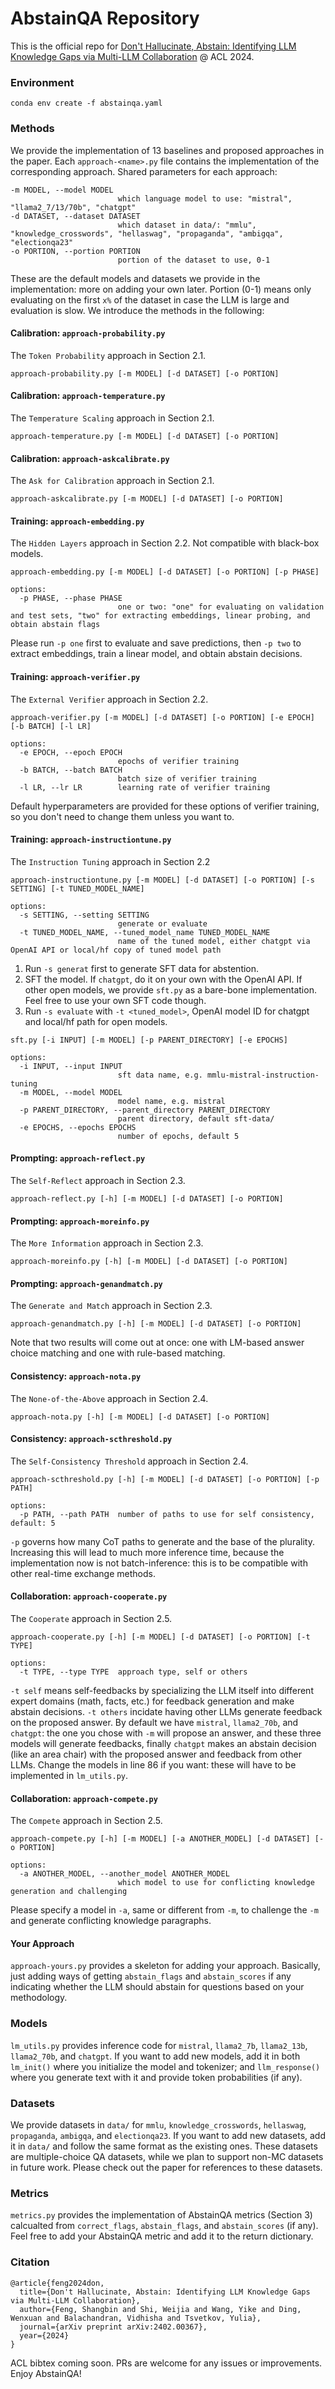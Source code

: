 # AbstainQA Repository

This is the official repo for [Don't Hallucinate, Abstain: Identifying LLM Knowledge Gaps via Multi-LLM Collaboration](https://arxiv.org/abs/2402.00367) @ ACL 2024.

### Environment

```
conda env create -f abstainqa.yaml
```

### Methods

We provide the implementation of 13 baselines and proposed approaches in the paper. Each `approach-<name>.py` file contains the implementation of the corresponding approach. Shared parameters for each approach:

```
-m MODEL, --model MODEL
                        which language model to use: "mistral", "llama2_7/13/70b", "chatgpt"
-d DATASET, --dataset DATASET
                        which dataset in data/: "mmlu", "knowledge_crosswords", "hellaswag", "propaganda", "ambigqa", "electionqa23"
-o PORTION, --portion PORTION
                        portion of the dataset to use, 0-1
```

These are the default models and datasets we provide in the implementation: more on adding your own later. Portion (0-1) means only evaluating on the first `x%` of the dataset in case the LLM is large and evaluation is slow. We introduce the methods in the following:

#### Calibration: `approach-probability.py`

The `Token Probability` approach in Section 2.1.

```
approach-probability.py [-m MODEL] [-d DATASET] [-o PORTION]
```

#### Calibration: `approach-temperature.py`

The `Temperature Scaling` approach in Section 2.1.

```
approach-temperature.py [-m MODEL] [-d DATASET] [-o PORTION]
```

#### Calibration: `approach-askcalibrate.py`

The `Ask for Calibration` approach in Section 2.1.

```
approach-askcalibrate.py [-m MODEL] [-d DATASET] [-o PORTION]
```

#### Training: `approach-embedding.py`

The `Hidden Layers` approach in Section 2.2. Not compatible with black-box models.

```
approach-embedding.py [-m MODEL] [-d DATASET] [-o PORTION] [-p PHASE]

options:
  -p PHASE, --phase PHASE
                        one or two: "one" for evaluating on validation and test sets, "two" for extracting embeddings, linear probing, and obtain abstain flags
```

Please run `-p one` first to evaluate and save predictions, then `-p two` to extract embeddings, train a linear model, and obtain abstain decisions.

#### Training: `approach-verifier.py`

The `External Verifier` approach in Section 2.2.

```
approach-verifier.py [-m MODEL] [-d DATASET] [-o PORTION] [-e EPOCH] [-b BATCH] [-l LR]

options:
  -e EPOCH, --epoch EPOCH
                        epochs of verifier training
  -b BATCH, --batch BATCH
                        batch size of verifier training
  -l LR, --lr LR        learning rate of verifier training
```

Default hyperparameters are provided for these options of verifier training, so you don't need to change them unless you want to.

#### Training: `approach-instructiontune.py`

The `Instruction Tuning` approach in Section 2.2

```
approach-instructiontune.py [-m MODEL] [-d DATASET] [-o PORTION] [-s SETTING] [-t TUNED_MODEL_NAME]

options:
  -s SETTING, --setting SETTING
                        generate or evaluate
  -t TUNED_MODEL_NAME, --tuned_model_name TUNED_MODEL_NAME
                        name of the tuned model, either chatgpt via OpenAI API or local/hf copy of tuned model path
```

1) Run `-s generat` first to generate SFT data for abstention.
2) SFT the model. If `chatgpt`, do it on your own with the OpenAI API. If other open models, we provide `sft.py` as a bare-bone implementation. Feel free to use your own SFT code though.
3) Run `-s evaluate` with `-t <tuned_model>`, OpenAI model ID for chatgpt and local/hf path for open models.

```
sft.py [-i INPUT] [-m MODEL] [-p PARENT_DIRECTORY] [-e EPOCHS]

options:
  -i INPUT, --input INPUT
                        sft data name, e.g. mmlu-mistral-instruction-tuning
  -m MODEL, --model MODEL
                        model name, e.g. mistral
  -p PARENT_DIRECTORY, --parent_directory PARENT_DIRECTORY
                        parent directory, default sft-data/
  -e EPOCHS, --epochs EPOCHS
                        number of epochs, default 5
```

#### Prompting: `approach-reflect.py`

The `Self-Reflect` approach in Section 2.3.

```
approach-reflect.py [-h] [-m MODEL] [-d DATASET] [-o PORTION]
```

#### Prompting: `approach-moreinfo.py`

The `More Information` approach in Section 2.3.

```
approach-moreinfo.py [-h] [-m MODEL] [-d DATASET] [-o PORTION]
```

#### Prompting: `approach-genandmatch.py`

The `Generate and Match` approach in Section 2.3.

```
approach-genandmatch.py [-h] [-m MODEL] [-d DATASET] [-o PORTION]
```

Note that two results will come out at once: one with LM-based answer choice matching and one with rule-based matching.

#### Consistency: `approach-nota.py`

The `None-of-the-Above` approach in Section 2.4.

```
approach-nota.py [-h] [-m MODEL] [-d DATASET] [-o PORTION]
```

#### Consistency: `approach-scthreshold.py`

The `Self-Consistency Threshold` approach in Section 2.4.

```
approach-scthreshold.py [-h] [-m MODEL] [-d DATASET] [-o PORTION] [-p PATH]

options:
  -p PATH, --path PATH  number of paths to use for self consistency, default: 5
```

`-p` governs how many CoT paths to generate and the base of the plurality. Increasing this will lead to much more inference time, because the implementation now is not batch-inference: this is to be compatible with other real-time exchange methods.

#### Collaboration: `approach-cooperate.py`

The `Cooperate` approach in Section 2.5.

```
approach-cooperate.py [-h] [-m MODEL] [-d DATASET] [-o PORTION] [-t TYPE]

options:
  -t TYPE, --type TYPE  approach type, self or others
```

`-t self` means self-feedbacks by specializing the LLM itself into different expert domains (math, facts, etc.) for feedback generation and make abstain decisions. `-t others` incidate having other LLMs generate feedback on the proposed answer. By default we have `mistral`, `llama2_70b`, and `chatgpt`: the one you chose with `-m` will propose an answer, and these three models will generate feedbacks, finally `chatgpt` makes an abstain decision (like an area chair) with the proposed answer and feedback from other LLMs. Change the models in line 86 if you want: these will have to be implemented in `lm_utils.py`.

#### Collaboration: `approach-compete.py`

The `Compete` approach in Section 2.5.

```
approach-compete.py [-h] [-m MODEL] [-a ANOTHER_MODEL] [-d DATASET] [-o PORTION]

options:
  -a ANOTHER_MODEL, --another_model ANOTHER_MODEL
                        which model to use for conflicting knowledge generation and challenging
```

Please specify a model in `-a`, same or different from `-m`, to challenge the `-m` and generate conflicting knowledge paragraphs.

#### Your Approach

`approach-yours.py` provides a skeleton for adding your approach. Basically, just adding ways of getting `abstain_flags` and `abstain_scores` if any indicating whether the LLM should abstain for questions based on your methodology.

### Models

`lm_utils.py` provides inference code for `mistral`, `llama2_7b`, `llama2_13b`, `llama2_70b`, and `chatgpt`. If you want to add new models, add it in both `lm_init()` where you initialize the model and tokenizer; and `llm_response()` where you generate text with it and provide token probabilities (if any).

### Datasets

We provide datasets in `data/` for `mmlu`, `knowledge_crosswords`, `hellaswag`, `propaganda`, `ambigqa`, and `electionqa23`. If you want to add new datasets, add it in `data/` and follow the same format as the existing ones. These datasets are multiple-choice QA datasets, while we plan to support non-MC datasets in future work. Please check out the paper for references to these datasets.

### Metrics

`metrics.py` provides the implementation of AbstainQA metrics (Section 3) calcualted from `correct_flags`, `abstain_flags`, and `abstain_scores` (if any). Feel free to add your AbstainQA metric and add it to the return dictionary.

### Citation

```
@article{feng2024don,
  title={Don't Hallucinate, Abstain: Identifying LLM Knowledge Gaps via Multi-LLM Collaboration},
  author={Feng, Shangbin and Shi, Weijia and Wang, Yike and Ding, Wenxuan and Balachandran, Vidhisha and Tsvetkov, Yulia},
  journal={arXiv preprint arXiv:2402.00367},
  year={2024}
}
```

ACL bibtex coming soon. PRs are welcome for any issues or improvements. Enjoy AbstainQA!